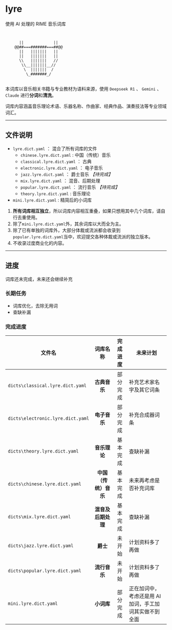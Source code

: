 # lyre

使用 AI 处理的 RIME 音乐词库

```text


      ||             ||
    @@##===#######===##@@
      ||   |||||||   ||
      ||   |||||||   ||
      \\   |||||||   //
       \\__|||||||__//
        \  |||||||  /
         \_#######_/


```

本词库以音乐相关书籍与专业教材为语料来源，使用 `Deepseek R1` 、 `Gemini` 、`Claude` 进行**分词**和**清洗**。

词库内容涵盖音乐理论术语、乐器名称、作曲家、经典作品、演奏技法等专业领域词汇。

---

## 文件说明

- `lyre.dict.yaml` ： 混合了所有词库的文件
  - `chinese.lyre.dict.yaml` : 中国（传统）音乐
  - `classical.lyre.dict.yaml` ： 古典
  - `electronic.lyre.dict.yaml` ： 电子音乐
  - `jazz.lyre.dict.yaml` ： 爵士音乐 _【待完成】_
  - `mix.lyre.dict.yaml` ： 混音、后期处理
  - `popular.lyre.dict.yaml` ： 流行音乐 _【待完成】_
  - `theory.lyre.dict.yaml` : 音乐理论
- `mini.lyre.dict.yaml` : 精简后的小词库

1. **所有词库相互独立**，所以词库内容相互重叠，如果只想用其中几个词库，请自行去重使用。
2. 除了`mini.lyre.dict.yaml`外，其余词库以大而全为主。
3. 除了已有单独的词库外，大部分体裁或流派都会收录到`popular.lyre.dict.yaml`当中，欢迎提交各种体裁或流派的独立版本。
4. 不收录过度商业化的内容。

---

## 进度

词库还未完成，未来还会继续补充

### 长期任务

- 词库优化，去除无用词
- 查缺补漏

### 完成进度

| 文件名                            |       词库名称       | 完成进度 | 未来计划                                               |
| --------------------------------- | :------------------: | :------: | ------------------------------------------------------ |
| `dicts\classical.lyre.dict.yaml`  |     **古典音乐**     | 部分完成 | 补充艺术家名字及其它词条                               |
| `dicts\electronic.lyre.dict.yaml` |     **电子音乐**     | 部分完成 | 补充合成器词条                                         |
| `dicts\theory.lyre.dict.yaml`      |     **音乐理论**     | 基本完成 | 查缺补漏                                               |
| `dicts\chinese.lyre.dict.yaml`    | **中国（传统）音乐** | 基本完成 | 未来再考虑是否补充词库                                 |
| `dicts\mix.lyre.dict.yaml`        |  **混音及后期处理**  | 基本完成 | 查缺补漏                                               |
| `dicts\jazz.lyre.dict.yaml`       |       **爵士**       |  未开始  | 计划资料多了再做                                       |
| `dicts\popular.lyre.dict.yaml`    |     **流行音乐**     |  未开始  | 计划资料多了再做                                       |
| `mini.lyre.dict.yaml`             |      **小词库**      | 部分完成 | 正在加词中，考虑还是用 AI 加词，手工加词其实做不到全面 |

